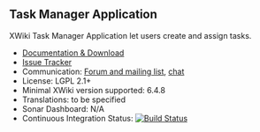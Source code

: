 ## Task Manager Application

XWiki Task Manager Application let users create and assign tasks.

* [Documentation & Download](https://extensions.xwiki.org/xwiki/bin/view/Extension/Task%20Manager%20Application)
* [Issue Tracker](https://jira.xwiki.org/projects/TASKMAN/)
* Communication: [Forum and mailing list](http://dev.xwiki.org/xwiki/bin/view/Community/MailingLists>), [chat](http://dev.xwiki.org/xwiki/bin/view/Community/IRC)
* License: LGPL 2.1+
* Minimal XWiki version supported: 6.4.8
* Translations: to be specified
* Sonar Dashboard: N/A
* Continuous Integration Status: [![Build Status](http://ci.xwiki.org/job/XWiki%20Contrib/job/application-task/job/master/badge/icon)](http://ci.xwiki.org/job/XWiki%20Contrib/job/application-task/job/master/)